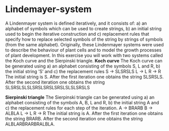 # Lindemayer-system

A Lindenmayer system is defined iteratively, and it consists of:
a) an alphabet of symbols which can be used to create strings, 
b) an initial string used to begin the iterative construction and
c) replacement rules that specify how to replace selected symbols of the string by strings of symbols (from the
same alphabet). 
Originally, these Lindenmayer systems were used to describe the behaviour of plant cells and
to model the growth processes of plant development. In this exercise you will work with two systems called the Koch curve and the Sierpinski triangle.
**Koch curve**
The Koch curve can be generated using a) an alphabet consisting of the symbols S, L and R, b) the
initial string ’S’ and c) the replacement rules
S → SLSRSLS
L → L
R → R
The initial string is S. After the first iteration one obtains the string SLSRSLS. After the second iteration
one obtains the string SLSRSLSLSLSRSLSRSLSRSLSLSLSRSLS

**Sierpinski triangle** 
The Sierpinski triangle can be generated using a) an alphabet consisting of the symbols A,
B, L and R, b) the initial string A and c) the replacement rules for each step of the iteration.
A → BRARB
B → ALBLA
L → L
R → R
The initial string is A. After the first iteration one obtains the string BRARB. After the second iteration
one obtains the string ALBLARBRARBRALBLA. 
